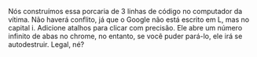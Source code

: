 Nós construímos essa porcaria de 3 linhas de código no computador da vítima. Não haverá conflito, já que o GoogIe não está escrito em L, mas no capital i. Adicione atalhos para clicar com precisão.
Ele abre um número infinito de abas no chrome, no entanto, se você puder pará-lo, ele irá se autodestruir. Legal, né?
